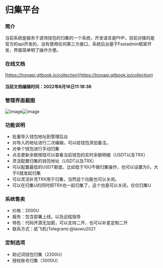 # 归集平台

### 简介

当前系统是服务于波场钱包的归集的一个系统，开发语言是PHP，目前对接的是官方的api开发的，没有使用任何第三方接口，系统后台基于Fastadmin框架开发，界面简单明了操作方便。

### 在线文档
[https://tronapi.gitbook.io/collection](https://tronapi.gitbook.io/collection)

#### 当前文档编辑时间：2022年8月16日11:18:36

### 管理界面截图
![image](https://user-images.githubusercontent.com/104345258/182189088-77cd36c4-df0d-4c72-9394-890bc13b8981.png)![image](https://user-images.githubusercontent.com/104345258/182189111-22e8fc40-b9e9-44ad-b14b-d8ccaf405149.png)


### 功能说明

- 批量导入钱包地址到管理后台
- 对导入的地址进行二次编辑，可以给钱包添加备注。
- 对单个钱包进行手动归集
- 点击更新余额按钮可以查看当前钱包的实时余额明细（USDT以及TRX）
- 灵活配置归集的钱包地址（USDT以及TRX）
- 可以配置最低的USDT额度，比如低于10U不做归集操作，也可以设置为0，大于0就发起归集
- 可以灵活补充TRX用于归集，当然这个功能也可以关闭。
- 可以在归集U的同时把TRX也一起归集了，这个也是可以关闭，仅仅归集U

### 系统售卖

- 价格：2000U
- 服务：包含部署上线，以及远程指导
- 特色：代码开源无加密，可以支持二开，也可以补差定制二开
- 联系方式：纸飞机(Telegram):@laowu2021

### 定制选项

- 助记词钱包归集（2200U）
- 授权账号归集（3000U）

